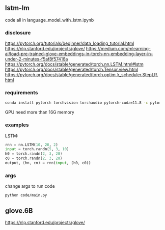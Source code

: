 ## lstm-lm

code all in language_model_with_lstm.ipynb

### disclosure
https://pytorch.org/tutorials/beginner/data_loading_tutorial.html
https://nlp.stanford.edu/projects/glove/
https://medium.com/mlearning-ai/load-pre-trained-glove-embeddings-in-torch-nn-embedding-layer-in-under-2-minutes-f5af8f57416a
https://pytorch.org/docs/stable/generated/torch.nn.LSTM.html#lstm
https://pytorch.org/docs/stable/generated/torch.Tensor.view.html
https://pytorch.org/docs/stable/generated/torch.optim.lr_scheduler.StepLR.html

### requirements
```bash
conda install pytorch torchvision torchaudio pytorch-cuda=11.8 -c pytorch -c nvidia
```
GPU need more than 16G memory

### examples
LSTM:  
```python
rnn = nn.LSTM(10, 20, 2)
input = torch.randn(5, 3, 10)
h0 = torch.randn(2, 3, 20)
c0 = torch.randn(2, 3, 20)
output, (hn, cn) = rnn(input, (h0, c0))
```
### args
change args to run code  
```bash
python code/main.py
```
## glove.6B
https://nlp.stanford.edu/projects/glove/


    